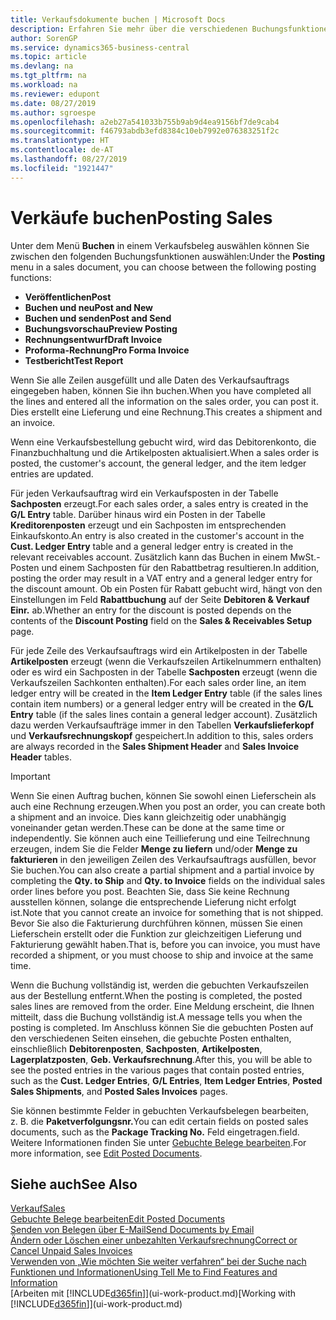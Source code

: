 ```yaml
---
title: Verkaufsdokumente buchen | Microsoft Docs
description: Erfahren Sie mehr über die verschiedenen Buchungsfunktionen zum Buchen von Verkaufsbelegen und wie Sie gebuchte Belege aktualisieren können.
author: SorenGP
ms.service: dynamics365-business-central
ms.topic: article
ms.devlang: na
ms.tgt_pltfrm: na
ms.workload: na
ms.reviewer: edupont
ms.date: 08/27/2019
ms.author: sgroespe
ms.openlocfilehash: a2eb27a541033b755b9ab9d4ea9156bf7de9cab4
ms.sourcegitcommit: f46793abdb3efd8384c10eb7992e076383251f2c
ms.translationtype: HT
ms.contentlocale: de-AT
ms.lasthandoff: 08/27/2019
ms.locfileid: "1921447"
---
```

# <a name="posting-sales"></a><span data-ttu-id="03c71-103">Verkäufe buchen</span><span class="sxs-lookup"><span data-stu-id="03c71-103">Posting Sales</span></span>
<span data-ttu-id="03c71-104">Unter dem Menü **Buchen** in einem Verkaufsbeleg auswählen können Sie zwischen den folgenden Buchungsfunktionen auswählen:</span><span class="sxs-lookup"><span data-stu-id="03c71-104">Under the **Posting** menu in a sales document, you can choose between the following posting functions:</span></span>

* <span data-ttu-id="03c71-105">**Veröffentlichen**</span><span class="sxs-lookup"><span data-stu-id="03c71-105">**Post**</span></span>
* <span data-ttu-id="03c71-106">**Buchen und neu**</span><span class="sxs-lookup"><span data-stu-id="03c71-106">**Post and New**</span></span>
* <span data-ttu-id="03c71-107">**Buchen und senden**</span><span class="sxs-lookup"><span data-stu-id="03c71-107">**Post and Send**</span></span>
* <span data-ttu-id="03c71-108">**Buchungsvorschau**</span><span class="sxs-lookup"><span data-stu-id="03c71-108">**Preview Posting**</span></span>
* <span data-ttu-id="03c71-109">**Rechnungsentwurf**</span><span class="sxs-lookup"><span data-stu-id="03c71-109">**Draft Invoice**</span></span>
* <span data-ttu-id="03c71-110">**Proforma-Rechnung**</span><span class="sxs-lookup"><span data-stu-id="03c71-110">**Pro Forma Invoice**</span></span>
* <span data-ttu-id="03c71-111">**Testbericht**</span><span class="sxs-lookup"><span data-stu-id="03c71-111">**Test Report**</span></span>

<span data-ttu-id="03c71-112">Wenn Sie alle Zeilen ausgefüllt und alle Daten des Verkaufsauftrags eingegeben haben, können Sie ihn buchen.</span><span class="sxs-lookup"><span data-stu-id="03c71-112">When you have completed all the lines and entered all the information on the sales order, you can post it.</span></span> <span data-ttu-id="03c71-113">Dies erstellt eine Lieferung und eine Rechnung.</span><span class="sxs-lookup"><span data-stu-id="03c71-113">This creates a shipment and an invoice.</span></span>

<span data-ttu-id="03c71-114">Wenn eine Verkaufsbestellung gebucht wird, wird das Debitorenkonto, die Finanzbuchhaltung und die Artikelposten aktualisiert.</span><span class="sxs-lookup"><span data-stu-id="03c71-114">When a sales order is posted, the customer's account, the general ledger, and the item ledger entries are updated.</span></span>

<span data-ttu-id="03c71-115">Für jeden Verkaufsauftrag wird ein Verkaufsposten in der Tabelle **Sachposten** erzeugt.</span><span class="sxs-lookup"><span data-stu-id="03c71-115">For each sales order, a sales entry is created in the **G/L Entry** table.</span></span> <span data-ttu-id="03c71-116">Darüber hinaus wird ein Posten in der Tabelle **Kreditorenposten** erzeugt und ein Sachposten im entsprechenden Einkaufskonto.</span><span class="sxs-lookup"><span data-stu-id="03c71-116">An entry is also created in the customer's account in the **Cust. Ledger Entry** table and a general ledger entry is created in the relevant receivables account.</span></span> <span data-ttu-id="03c71-117">Zusätzlich kann das Buchen in einem MwSt.-Posten und einem Sachposten für den Rabattbetrag resultieren.</span><span class="sxs-lookup"><span data-stu-id="03c71-117">In addition, posting the order may result in a VAT entry and a general ledger entry for the discount amount.</span></span> <span data-ttu-id="03c71-118">Ob ein Posten für Rabatt gebucht wird, hängt von den Einstellungen im Feld **Rabattbuchung** auf der Seite **Debitoren & Verkauf Einr.** ab.</span><span class="sxs-lookup"><span data-stu-id="03c71-118">Whether an entry for the discount is posted depends on the contents of the **Discount Posting** field on the **Sales & Receivables Setup** page.</span></span>

<span data-ttu-id="03c71-119">Für jede Zeile des Verkaufsauftrags wird ein Artikelposten in der Tabelle **Artikelposten** erzeugt (wenn die Verkaufszeilen Artikelnummern enthalten) oder es wird ein Sachposten in der Tabelle **Sachposten** erzeugt (wenn die Verkaufszeilen Sachkonten enthalten).</span><span class="sxs-lookup"><span data-stu-id="03c71-119">For each sales order line, an item ledger entry will be created in the **Item Ledger Entry** table (if the sales lines contain item numbers) or a general ledger entry will be created in the **G/L Entry** table (if the sales lines contain a general ledger account).</span></span> <span data-ttu-id="03c71-120">Zusätzlich dazu werden Verkaufsaufträge immer in den Tabellen **Verkaufslieferkopf** und **Verkaufsrechnungskopf** gespeichert.</span><span class="sxs-lookup"><span data-stu-id="03c71-120">In addition to this, sales orders are always recorded in the **Sales Shipment Header** and **Sales Invoice Header** tables.</span></span>

> [!IMPORTANT]  
>   <span data-ttu-id="03c71-121">Wenn Sie einen Auftrag buchen, können Sie sowohl einen Lieferschein als auch eine Rechnung erzeugen.</span><span class="sxs-lookup"><span data-stu-id="03c71-121">When you post an order, you can create both a shipment and an invoice.</span></span> <span data-ttu-id="03c71-122">Dies kann gleichzeitig oder unabhängig voneinander getan werden.</span><span class="sxs-lookup"><span data-stu-id="03c71-122">These can be done at the same time or independently.</span></span> <span data-ttu-id="03c71-123">Sie können auch eine Teillieferung und eine Teilrechnung erzeugen, indem Sie die Felder **Menge zu liefern** und/oder **Menge zu fakturieren** in den jeweiligen Zeilen des Verkaufsauftrags ausfüllen, bevor Sie buchen.</span><span class="sxs-lookup"><span data-stu-id="03c71-123">You can also create a partial shipment and a partial invoice by completing the **Qty. to Ship** and **Qty. to Invoice** fields on the individual sales order lines before you post.</span></span> <span data-ttu-id="03c71-124">Beachten Sie, dass Sie keine Rechnung ausstellen können, solange die entsprechende Lieferung nicht erfolgt ist.</span><span class="sxs-lookup"><span data-stu-id="03c71-124">Note that you cannot create an invoice for something that is not shipped.</span></span> <span data-ttu-id="03c71-125">Bevor Sie also die Fakturierung durchführen können, müssen Sie einen Lieferschein erstellt oder die Funktion zur gleichzeitigen Lieferung und Fakturierung gewählt haben.</span><span class="sxs-lookup"><span data-stu-id="03c71-125">That is, before you can invoice, you must have recorded a shipment, or you must choose to ship and invoice at the same time.</span></span>

<span data-ttu-id="03c71-126">Wenn die Buchung vollständig ist, werden die gebuchten Verkaufszeilen aus der Bestellung entfernt.</span><span class="sxs-lookup"><span data-stu-id="03c71-126">When the posting is completed, the posted sales lines are removed from the order.</span></span> <span data-ttu-id="03c71-127">Eine Meldung erscheint, die Ihnen mitteilt, dass die Buchung vollständig ist.</span><span class="sxs-lookup"><span data-stu-id="03c71-127">A message tells you when the posting is completed.</span></span> <span data-ttu-id="03c71-128">Im Anschluss können Sie die gebuchten Posten auf den verschiedenen Seiten einsehen, die gebuchte Posten enthalten, einschließlich **Debitorenposten**, **Sachposten**, **Artikelposten**, **Lagerplatzposten**, **Geb. Verkaufsrechnung**.</span><span class="sxs-lookup"><span data-stu-id="03c71-128">After this, you will be able to see the posted entries in the various pages that contain posted entries, such as the **Cust. Ledger Entries**, **G/L Entries**, **Item Ledger Entries**, **Posted Sales Shipments**, and **Posted Sales Invoices** pages.</span></span>  

<span data-ttu-id="03c71-129">Sie können bestimmte Felder in gebuchten Verkaufsbelegen bearbeiten, z. B. die **Paketverfolgungsnr.**</span><span class="sxs-lookup"><span data-stu-id="03c71-129">You can edit certain fields on posted sales documents, such as the **Package Tracking No.**</span></span> <span data-ttu-id="03c71-130">Feld eingetragen.</span><span class="sxs-lookup"><span data-stu-id="03c71-130">field.</span></span> <span data-ttu-id="03c71-131">Weitere Informationen finden Sie unter [Gebuchte Belege bearbeiten](across-edit-posted-document.md).</span><span class="sxs-lookup"><span data-stu-id="03c71-131">For more information, see [Edit Posted Documents](across-edit-posted-document.md).</span></span>

## <a name="see-also"></a><span data-ttu-id="03c71-132">Siehe auch</span><span class="sxs-lookup"><span data-stu-id="03c71-132">See Also</span></span>
[<span data-ttu-id="03c71-133">Verkauf</span><span class="sxs-lookup"><span data-stu-id="03c71-133">Sales</span></span>](sales-manage-sales.md)  
[<span data-ttu-id="03c71-134">Gebuchte Belege bearbeiten</span><span class="sxs-lookup"><span data-stu-id="03c71-134">Edit Posted Documents</span></span>](across-edit-posted-document.md)  
[<span data-ttu-id="03c71-135">Senden von Belegen über E-Mail</span><span class="sxs-lookup"><span data-stu-id="03c71-135">Send Documents by Email</span></span>](ui-how-send-documents-email.md)  
[<span data-ttu-id="03c71-136">Ändern oder Löschen einer unbezahlten Verkaufsrechnung</span><span class="sxs-lookup"><span data-stu-id="03c71-136">Correct or Cancel Unpaid Sales Invoices</span></span>](sales-how-correct-cancel-sales-invoice.md)  
[<span data-ttu-id="03c71-137">Verwenden von „Wie möchten Sie weiter verfahren“ bei der Suche nach Funktionen und Informationen</span><span class="sxs-lookup"><span data-stu-id="03c71-137">Using Tell Me to Find Features and Information</span></span>](ui-search.md)  
<span data-ttu-id="03c71-138">[Arbeiten mit [!INCLUDE[d365fin](includes/d365fin_md.md)]](ui-work-product.md)</span><span class="sxs-lookup"><span data-stu-id="03c71-138">[Working with [!INCLUDE[d365fin](includes/d365fin_md.md)]](ui-work-product.md)</span></span>
